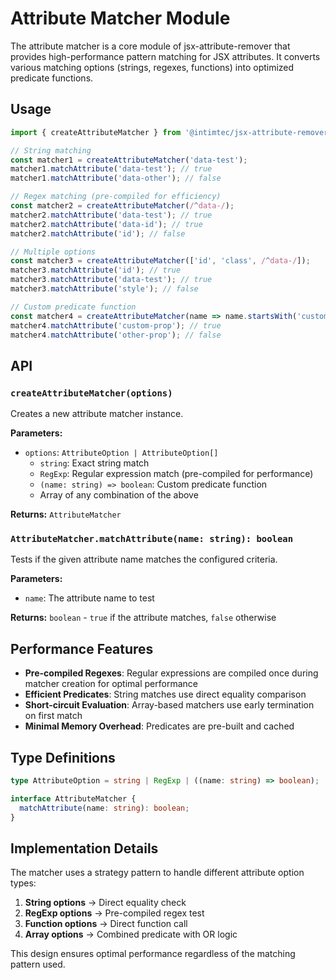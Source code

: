 # Attribute Matcher Module

The attribute matcher is a core module of jsx-attribute-remover that provides high-performance pattern matching for JSX attributes. It converts various matching options (strings, regexes, functions) into optimized predicate functions.

## Usage

```typescript
import { createAttributeMatcher } from '@intimtec/jsx-attribute-remover';

// String matching
const matcher1 = createAttributeMatcher('data-test');
matcher1.matchAttribute('data-test'); // true
matcher1.matchAttribute('data-other'); // false

// Regex matching (pre-compiled for efficiency)
const matcher2 = createAttributeMatcher(/^data-/);
matcher2.matchAttribute('data-test'); // true
matcher2.matchAttribute('data-id'); // true
matcher2.matchAttribute('id'); // false

// Multiple options
const matcher3 = createAttributeMatcher(['id', 'class', /^data-/]);
matcher3.matchAttribute('id'); // true
matcher3.matchAttribute('data-test'); // true
matcher3.matchAttribute('style'); // false

// Custom predicate function
const matcher4 = createAttributeMatcher(name => name.startsWith('custom-'));
matcher4.matchAttribute('custom-prop'); // true
matcher4.matchAttribute('other-prop'); // false
```

## API

### `createAttributeMatcher(options)`

Creates a new attribute matcher instance.

**Parameters:**
- `options`: `AttributeOption | AttributeOption[]`
  - `string`: Exact string match
  - `RegExp`: Regular expression match (pre-compiled for performance)
  - `(name: string) => boolean`: Custom predicate function
  - Array of any combination of the above

**Returns:** `AttributeMatcher`

### `AttributeMatcher.matchAttribute(name: string): boolean`

Tests if the given attribute name matches the configured criteria.

**Parameters:**
- `name`: The attribute name to test

**Returns:** `boolean` - `true` if the attribute matches, `false` otherwise

## Performance Features

- **Pre-compiled Regexes**: Regular expressions are compiled once during matcher creation for optimal performance
- **Efficient Predicates**: String matches use direct equality comparison
- **Short-circuit Evaluation**: Array-based matchers use early termination on first match
- **Minimal Memory Overhead**: Predicates are pre-built and cached

## Type Definitions

```typescript
type AttributeOption = string | RegExp | ((name: string) => boolean);

interface AttributeMatcher {
  matchAttribute(name: string): boolean;
}
```

## Implementation Details

The matcher uses a strategy pattern to handle different attribute option types:

1. **String options** → Direct equality check
2. **RegExp options** → Pre-compiled regex test
3. **Function options** → Direct function call
4. **Array options** → Combined predicate with OR logic

This design ensures optimal performance regardless of the matching pattern used.
